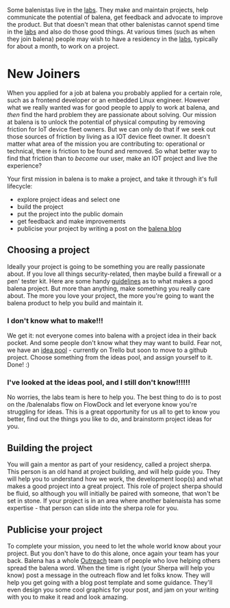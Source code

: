 Some balenistas live in the [labs](https://github.com/balena-io/balena-io/wiki/balenaLabs). They make and maintain projects, help communicate the potential of balena, get feedback and advocate to improve the product. But that doesn't mean that other balenistas cannot spend time in the [labs](https://github.com/balena-io/balena-io/wiki/balenaLabs) and also do those good things. At various times (such as when they join balena) people may wish to have a residency in the [labs](https://github.com/balena-io/balena-io/wiki/balenaLabs), typically for about a month, to work on a project.

# New Joiners
When you applied for a job at balena you probably applied for a certain role, such as a frontend developer or an embedded Linux engineer. However what we really wanted was for good people to apply to work at balena, and *then* find the hard problem they are passionate about solving. Our mission at balena is to unlock the potential of physical computing by removing friction for IoT device fleet owners. But we can only do that if we seek out those sources of friction by living as a IOT device fleet owner. It doesn't matter what area of the mission you are contributing to: operational or technical, there is friction to be found and removed. So what better way to find that friction than to *become* our user, make an IOT project and live the experience? 

Your first mission in balena is to make a project, and take it through it's full lifecycle:
* explore project ideas and select one
* build the project
* put the project into the public domain
* get feedback and make improvements
* publicise your project by writing a post on the [balena blog](https://www.balena.io/blog/tag/project/)

## Choosing a project
Ideally your project is going to be something you are really passionate about. If you love all things security-related, then maybe build a firewall or a pen' tester kit. Here are some handy [guidelines](https://github.com/balena-io/balena-io/wiki/Labs:-Project-guidelines) as to what makes a good balena project. But more than anything, make something you really care about. The more you love your project, the more you're going to want the balena product to help you build and maintain it.

### I don't know what to make!!!
We get it: not everyone comes into balena with a project idea in their back pocket. And some people don't know what they may want to build. Fear not, we have an [idea pool](https://trello.com/b/Xd2ykrMD/balenalabs) - currently on Trello but soon to move to a github project.
Choose something from the ideas pool, and assign yourself to it. Done! :)

### I've looked at the ideas pool, and I still don't know!!!!!!
No worries, the labs team is here to help you. The best thing to do is to post on the /balenalabs flow on FlowDock and let everyone know you're struggling for ideas. This is a great opportunity for us all to get to know you better, find out the things you like to do, and brainstorm project ideas for you.

## Building the project
You will gain a mentor as part of your residency, called a project sherpa. This person is an old hand at project building, and will help guide you. They will help you to understand how we work, the development loop(s) and what makes a good project into a great project. This role of project sherpa should be fluid, so although you will initially be paired with someone, that won't be set in stone. If your project is in an area where another balenaista has some expertise - that person can slide into the sherpa role for you.

## Publicise your project
To complete your mission, you need to let the whole world know about your project. But you don't have to do this alone, once again your team has your back. Balena has a whole [Outreach](https://www.flowdock.com/app/rulemotion/resin-propaganda) team of people who love helping others spread the balena word. When the time is right (your Sherpa will help you know) post a message in the outreach flow and let folks know. They will help you get going with a blog post template and some guidance. They'll even design you some cool graphics for your post, and jam on your writing with you to make it read and look amazing.

